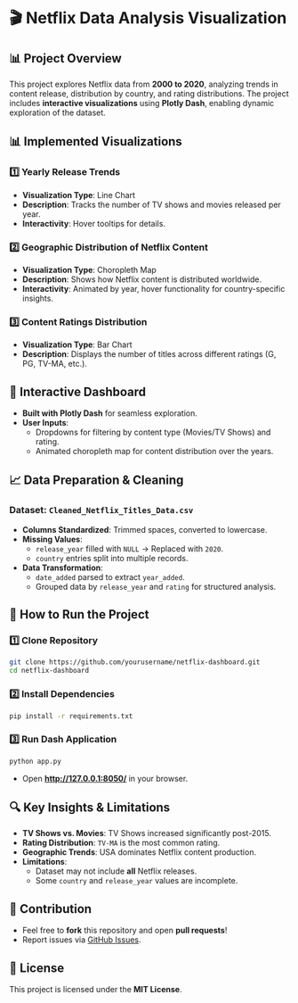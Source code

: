 # 🎬 Netflix Data Analysis Visualization

## 📊 Project Overview
This project explores Netflix data from **2000 to 2020**, analyzing trends in content release, distribution by country, and rating distributions. The project includes **interactive visualizations** using **Plotly Dash**, enabling dynamic exploration of the dataset.

## 📊 Implemented Visualizations

### 1️⃣ Yearly Release Trends
- **Visualization Type**: Line Chart
- **Description**: Tracks the number of TV shows and movies released per year.
- **Interactivity**: Hover tooltips for details.

### 2️⃣ Geographic Distribution of Netflix Content
- **Visualization Type**: Choropleth Map
- **Description**: Shows how Netflix content is distributed worldwide.
- **Interactivity**: Animated by year, hover functionality for country-specific insights.

### 3️⃣ Content Ratings Distribution
- **Visualization Type**: Bar Chart
- **Description**: Displays the number of titles across different ratings (G, PG, TV-MA, etc.).

## 🚀 Interactive Dashboard
- **Built with Plotly Dash** for seamless exploration.
- **User Inputs**:
  - Dropdowns for filtering by content type (Movies/TV Shows) and rating.
  - Animated choropleth map for content distribution over the years.

## 📈 Data Preparation & Cleaning
### Dataset: `Cleaned_Netflix_Titles_Data.csv`
- **Columns Standardized**: Trimmed spaces, converted to lowercase.
- **Missing Values**:
  - `release_year` filled with `NULL` → Replaced with `2020`.
  - `country` entries split into multiple records.
- **Data Transformation**:
  - `date_added` parsed to extract `year_added`.
  - Grouped data by `release_year` and `rating` for structured analysis.

## 📝 How to Run the Project
### 1️⃣ Clone Repository
```bash
git clone https://github.com/yourusername/netflix-dashboard.git
cd netflix-dashboard
```

### 2️⃣ Install Dependencies
```bash
pip install -r requirements.txt
```

### 3️⃣ Run Dash Application
```bash
python app.py
```
- Open **http://127.0.0.1:8050/** in your browser.

## 🔍 Key Insights & Limitations
- **TV Shows vs. Movies**: TV Shows increased significantly post-2015.
- **Rating Distribution**: `TV-MA` is the most common rating.
- **Geographic Trends**: USA dominates Netflix content production.
- **Limitations**:
  - Dataset may not include **all** Netflix releases.
  - Some `country` and `release_year` values are incomplete.

## 📢 Contribution
- Feel free to **fork** this repository and open **pull requests**!
- Report issues via [GitHub Issues](https://github.com/yourusername/netflix-dashboard/issues).

## 📜 License
This project is licensed under the **MIT License**.


